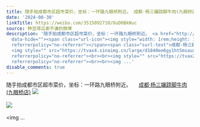 ```yaml
---
title: 随手拍成都市区超市菜价，坐标：一环路九眼桥附近。 成都·杨三孃跷脚牛肉(九眼桥店) [图片][图片][图片][图片][图片][图片][图片][图片][图片][图片][图片][图片...
date: '2024-08-30'
linkTitle: https://weibo.com/3515092710/OuD0BkNuc
source: 种豆得瓜谢不谦的微博
description: '随手拍成都市区超市菜价，坐标：一环路九眼桥附近。 <a href="http://weibo.com/p/100101B209425CDB6EA3FF4198"
  data-hide=""><span class="url-icon"><img style="width: 1rem;height: 1rem" src="https://h5.sinaimg.cn/upload/2015/09/25/3/timeline_card_small_location_default.png"
  referrerpolicy="no-referrer"></span><span class="surl-text">成都·杨三孃跷脚牛肉(九眼桥店)</span></a>
  <img style="" src="https://tvax4.sinaimg.cn/large/d1840ee6gy1ht5msaux4vj22eo37ku0z.jpg"
  referrerpolicy="no-referrer"><br><br><img style="" src="https://tvax2.sinaimg.cn/large/d1840ee6gy1ht5mraiuxtj22eo37kqv7.jpg"
  referrerpolicy="no-referrer"><br><br><img ...'
disable_comments: true
---
```

随手拍成都市区超市菜价，坐标：一环路九眼桥附近。 <a href="http://weibo.com/p/100101B209425CDB6EA3FF4198" data-hide=""><span class="url-icon"><img style="width: 1rem;height: 1rem" src="https://h5.sinaimg.cn/upload/2015/09/25/3/timeline_card_small_location_default.png" referrerpolicy="no-referrer"></span><span class="surl-text">成都·杨三孃跷脚牛肉(九眼桥店)</span></a> <img style="" src="https://tvax4.sinaimg.cn/large/d1840ee6gy1ht5msaux4vj22eo37ku0z.jpg" referrerpolicy="no-referrer"><br><br><img style="" src="https://tvax2.sinaimg.cn/large/d1840ee6gy1ht5mraiuxtj22eo37kqv7.jpg" referrerpolicy="no-referrer"><br><br><img ...